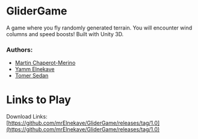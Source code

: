 # GliderGame
A game where you fly randomly generated terrain. You will encounter wind columns and speed boosts! Built with Unity 3D.

### Authors: 
- [Martin Chaperot-Merino](github.com/tinmarr)
- [Yamm Elnekave](https://github.com/mrElnekave)
- [Tomer Sedan](https://github.com/Sordamente)

# Links to Play

Download Links: [https://github.com/mrElnekave/GliderGame/releases/tag/1.0](https://github.com/mrElnekave/GliderGame/releases/tag/1.0)
